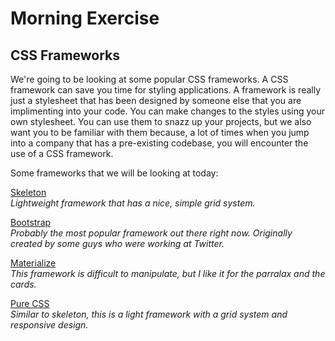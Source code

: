 # Morning Exercise

## CSS Frameworks

We're going to be looking at some popular CSS frameworks. A CSS framework can save you time for styling applications. A framework is really just a stylesheet that has been designed by someone else that you are implimenting into your code. You can make changes to the styles using your own stylesheet. You can use them to snazz up your projects, but we also want you to be familiar with them because, a lot of times when you jump into a company that has a pre-existing codebase, you will encounter the use of a CSS framework. 

Some frameworks that we will be looking at today:

[Skeleton](http://getskeleton.com/)<br>
  _Lightweight framework that has a nice, simple grid system._

[Bootstrap](http://getbootstrap.com/)<br>
  _Probably the most popular framework out there right now. Originally created by some guys who were working at Twitter._

[Materialize](http://materializecss.com/)<br>
_This framework is difficult to manipulate, but I like it for the parralax and the cards._

[Pure CSS](http://purecss.io/)<br>
_Similar to skeleton, this is a light framework with a grid system and responsive design._
